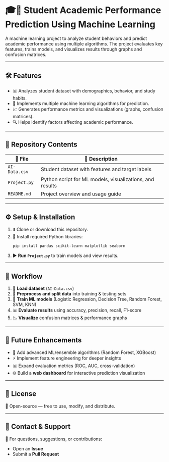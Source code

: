 # 🎓🤖 Student Academic Performance Prediction Using Machine Learning  

A machine learning project to analyze student behaviors and predict academic performance using multiple algorithms. The project evaluates key features, trains models, and visualizes results through graphs and confusion matrices.  

---

## 🛠️ Features  

- 📊 Analyzes student dataset with demographics, behavior, and study habits.  
- 🤖 Implements multiple machine learning algorithms for prediction.  
- 📈 Generates performance metrics and visualizations (graphs, confusion matrices).  
- 🔍 Helps identify factors affecting academic performance.  

---

## 📂 Repository Contents  

| 📁 File              | 📖 Description                                                  |
|----------------------|----------------------------------------------------------------|
| `AI-Data.csv`        | Student dataset with features and target labels                |
| `Project.py`         | Python script for ML models, visualizations, and results       |
| `README.md`          | Project overview and usage guide                               |

---

## ⚙️ Setup & Installation  

1. ⬇️ Clone or download this repository.  
2. 🐍 Install required Python libraries:  
   ```bash
   pip install pandas scikit-learn matplotlib seaborn
3. ▶️ **Run `Project.py`** to train models and view results.  

---

## 🔄 Workflow  

1. 📂 **Load dataset** (`AI-Data.csv`)  
2. 🧹 **Preprocess and split data** into training & testing sets  
3. 🤖 **Train ML models** (Logistic Regression, Decision Tree, Random Forest, SVM, KNN)  
4. 📊 **Evaluate results** using accuracy, precision, recall, F1-score  
5. 📉 **Visualize** confusion matrices & performance graphs  

---

## 🚀 Future Enhancements  

- 🧠 Add advanced ML/ensemble algorithms (Random Forest, XGBoost)  
- ⚡ Implement feature engineering for deeper insights  
- 📊 Expand evaluation metrics (ROC, AUC, cross-validation)  
- 🌐 Build a **web dashboard** for interactive prediction visualization  

---

## 📜 License  

📂 Open-source — free to use, modify, and distribute.  

---

## 🤝 Contact & Support  

📩 For questions, suggestions, or contributions:  
- Open an **Issue**  
- Submit a **Pull Request**  

